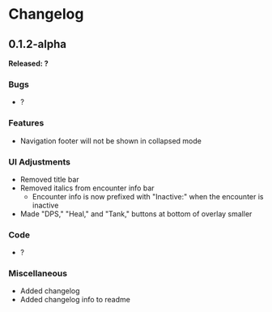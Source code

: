 # Changelog

## 0.1.2-alpha

**Released: ?**

### Bugs
- ?

### Features
- Navigation footer will not be shown in collapsed mode

### UI Adjustments
- Removed title bar
- Removed italics from encounter info bar
    - Encounter info is now prefixed with "Inactive:" when the encounter is inactive
- Made "DPS," "Heal," and "Tank," buttons at bottom of overlay smaller

### Code
- ?

### Miscellaneous
- Added changelog
- Added changelog info to readme
